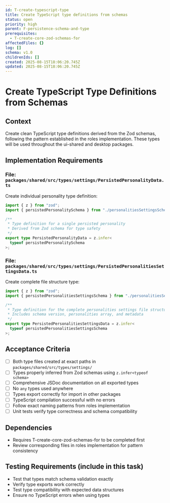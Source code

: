 ```yaml
---
id: T-create-typescript-type
title: Create TypeScript type definitions from schemas
status: open
priority: high
parent: F-persistence-schema-and-type
prerequisites:
  - T-create-core-zod-schemas-for
affectedFiles: {}
log: []
schema: v1.0
childrenIds: []
created: 2025-08-15T18:06:20.745Z
updated: 2025-08-15T18:06:20.745Z
---
```


# Create TypeScript Type Definitions from Schemas

## Context

Create clean TypeScript type definitions derived from the Zod schemas, following the pattern established in the roles implementation. These types will be used throughout the ui-shared and desktop packages.

## Implementation Requirements

### File: `packages/shared/src/types/settings/PersistedPersonalityData.ts`

Create individual personality type definition:

```typescript
import { z } from "zod";
import { persistedPersonalitySchema } from "./personalitiesSettingsSchema";

/**
 * Type definition for a single persisted personality
 * Derived from Zod schema for type safety
 */
export type PersistedPersonalityData = z.infer<
  typeof persistedPersonalitySchema
>;
```

### File: `packages/shared/src/types/settings/PersistedPersonalitiesSettingsData.ts`

Create complete file structure type:

```typescript
import { z } from "zod";
import { persistedPersonalitiesSettingsSchema } from "./personalitiesSettingsSchema";

/**
 * Type definition for the complete personalities settings file structure
 * Includes schema version, personalities array, and metadata
 */
export type PersistedPersonalitiesSettingsData = z.infer<
  typeof persistedPersonalitiesSettingsSchema
>;
```

## Acceptance Criteria

- [ ] Both type files created at exact paths in `packages/shared/src/types/settings/`
- [ ] Types properly inferred from Zod schemas using `z.infer<typeof schema>`
- [ ] Comprehensive JSDoc documentation on all exported types
- [ ] No `any` types used anywhere
- [ ] Types export correctly for import in other packages
- [ ] TypeScript compilation successful with no errors
- [ ] Follow exact naming patterns from roles implementation
- [ ] Unit tests verify type correctness and schema compatibility

## Dependencies

- Requires T-create-core-zod-schemas-for to be completed first
- Review corresponding files in roles implementation for pattern consistency

## Testing Requirements (include in this task)

- Test that types match schema validation exactly
- Verify type exports work correctly
- Test type compatibility with expected data structures
- Ensure no TypeScript errors when using types
